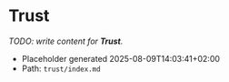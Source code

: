 # Trust

_TODO: write content for **Trust**._

- Placeholder generated 2025-08-09T14:03:41+02:00
- Path: `trust/index.md`
